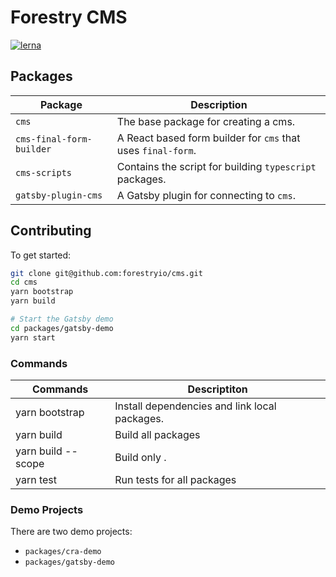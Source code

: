 # Forestry CMS

[![lerna](https://img.shields.io/badge/maintained%20with-lerna-cc00ff.svg)](https://lerna.js.org/)

## Packages

| Package                  | Description                                                  |
| ------------------------ | ------------------------------------------------------------ |
| `cms`                    | The base package for creating a cms.                         |
| `cms-final-form-builder` | A React based form builder for `cms` that uses `final-form`. |
| `cms-scripts`            | Contains the script for building `typescript` packages.      |
| `gatsby-plugin-cms`      | A Gatsby plugin for connecting to `cms`.                     |

## Contributing

To get started:

```bash
git clone git@github.com:forestryio/cms.git
cd cms
yarn bootstrap
yarn build

# Start the Gatsby demo
cd packages/gatsby-demo
yarn start
```

### Commands

| Commands                     | Descriptiton                                  |
| ---------------------------- | --------------------------------------------- |
| yarn bootstrap               | Install dependencies and link local packages. |
| yarn build                   | Build all packages                            |
| yarn build --scope <package> | Build only <package>.                         |
| yarn test                    | Run tests for all packages                    |

### Demo Projects

There are two demo projects:

- `packages/cra-demo`
- `packages/gatsby-demo`
